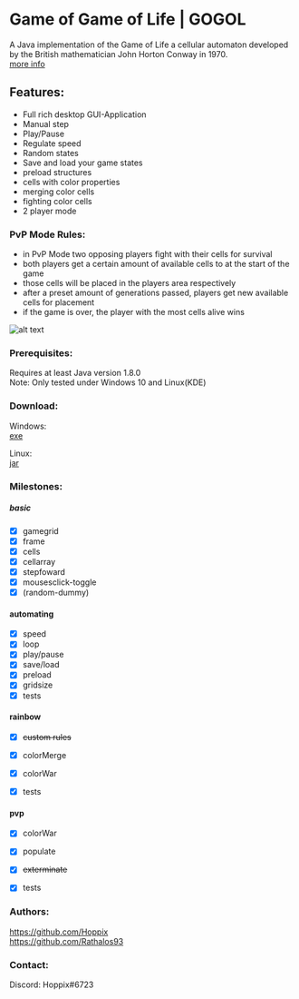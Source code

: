 
# Game of Game of Life | GOGOL

A Java implementation of the Game of Life a cellular automaton developed by the British mathematician John Horton Conway in 1970. <br />
[more info](https://en.wikipedia.org/wiki/Conway%27s_Game_of_Life)

## Features:
- Full rich desktop GUI-Application
- Manual step
- Play/Pause
- Regulate speed
- Random states
- Save and load your game states
- preload structures
- cells with color properties
- merging color cells
- fighting color cells
- 2 player mode

### PvP Mode Rules:
- in PvP Mode two opposing players fight with their cells for survival
- both players get a certain amount of available cells to at the start of the game
- those cells will be placed in the players area respectively
- after a preset amount of generations passed, players get new available cells for placement
- if the game is over, the player with the most cells alive wins

![alt text](http://puu.sh/wvIGl/268bbd9110.png)

### Prerequisites:

Requires at least Java version 1.8.0 <br />
Note: Only tested under Windows 10 and Linux(KDE)

### Download:

Windows: <br />
[exe](https://drive.google.com/open?id=0B7TZSRGMgnU6RkNUc2tvQjZUNzQ)

Linux: <br />
[jar](https://drive.google.com/open?id=0B7TZSRGMgnU6cHBYMkc5TlhJSXc)

### Milestones:

##### basic
- [x]	gamegrid 
- [x]	frame 
- [x]	cells
- [x]	cellarray
- [x]	stepfoward 
- [x]	mousesclick-toggle 
- [x]	(random-dummy)  
	
#### automating
- [x]	speed 
- [x]	loop 
- [x]	play/pause 
- [x]	save/load 
- [x]	preload 
- [x]	gridsize 
- [x]	tests 
	
#### rainbow
- [x]	~~custom rules~~
- [x]	colorMerge 
- [x]	colorWar 
- [x]	tests 

	
#### pvp
- [x]	colorWar
- [x]	populate
- [x]	~~exterminate~~
- [x]	tests


### Authors:
https://github.com/Hoppix <br />
https://github.com/Rathalos93 <br />

### Contact:
Discord: Hoppix#6723
